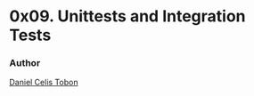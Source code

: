 # 0x09. Unittests and Integration Tests

### Author

[Daniel Celis Tobon](https://github.com/danicelistobon)
